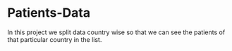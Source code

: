 # Patients-Data
In this project we split data country wise so that we can see the patients of that particular country in the list. 
